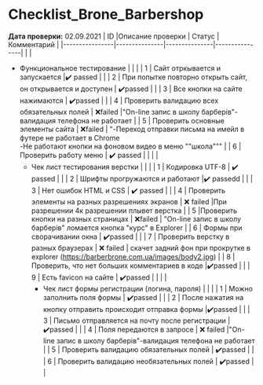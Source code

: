 # Checklist_Brone_Barbershop

 **Дата проверки:** 02.09.2021
| ID          |Описание проверки                                           | Статус   | Комментарий | 
|----------------|---------------|---------------|----------------|
|   |     <ul><li>   Функциональное тестирование			                         |    |       | 
| 1          | Сайт отркывается и запускается                               |:heavy_check_mark: passed   |       | 
| 2          | При попытке повторно открыть сайт, он открывается и доступен | :heavy_check_mark:passed   |       | 
| 3          | Все кнопки на сайте нажимаются                               | :heavy_check_mark:passed   |       | 
| 4          | Проверить валидацию всех обязательных полей                  | :x:failed   |"On-line запис в школу барберів"-валидация телефона не работает       | 
| 5          | Проверить основные элементы сайта                            | :x:failed   | "-Переход отправки письма на имейл в футере не работает в Chrome <br/> -Не работают кнопки на фоновом видео в меню ""школа"""      | 
| 6          | Проверить работу меню                                        | :heavy_check_mark: passed   |       | 
|    |     <ul><li> Чек лист тестирования верстки					                         |    |       | 
| 1          | Кодировка UTF-8                            | :heavy_check_mark: passed   |       | 
| 2          | Шрифты прогружаются и работают |:heavy_check_mark: passedd   |       | 
| 3          | Нет ошибок HTML и CSS                              | :heavy_check_mark: passed   |       | 
| 4          | Проверить элементы на разных разрешениях экранов                  | :x: failed  |При разрешении 4к разрешении плывет верстка       | 
| 5          |Проверить кнопки на разных страницах                           | :x:failed  | "On-line запис в школу барберів" ломается кнопка "курс" в Explorer     | 
| 6          | Формы при сворачивании окна                                      | :heavy_check_mark:passed  |       | 
| 7          | Проверить верстку в разных браузерах                                      | :x: failed  |   скачет задний фон при прокрутке в explorer (https://barberbrone.com.ua/images/body2.jpg)    | 
| 8          | Проверить, что нет больших комментариев в коде                                   |:heavy_check_mark:passed    |       | 
| 9          | Есть favicon на сайте                                     | :heavy_check_mark:passed    |       | 
|   |     <ul><li>   Чек лист формы регистрации (логина, пароля)						                         |    |       | 
| 1          | Можно заполнить поля формы                             | :heavy_check_mark:passed   |       | 
| 2          | После нажатия на кнопку отправить происходит отправка формы |:heavy_check_mark:passed    |       | 
| 3          | Письмо отправляется на почту после регистрации                              | :heavy_check_mark:passed    |       | 
| 4          | Поля передаются в запросе                  | :x: failed  |"On-line запис в школу барберів"-валидация телефона не работает       | 
| 5          | Проверить валидацию обязательных полей                            | :heavy_check_mark:passed  |       | 
| 6          | Проверить валидацию необязательных полей                                         | :heavy_check_mark:passed   |       |



